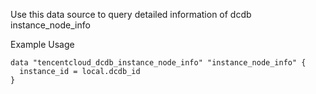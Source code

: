 Use this data source to query detailed information of dcdb instance_node_info

Example Usage

```hcl
data "tencentcloud_dcdb_instance_node_info" "instance_node_info" {
  instance_id = local.dcdb_id
}
```